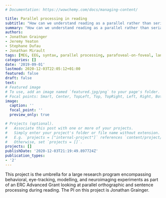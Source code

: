 ```yaml
---
# Documentation: https://wowchemy.com/docs/managing-content/

title: Parallel processing in reading
subtitle: "How can we understand reading as a parallel rather than serial process?"
summary: "How can we understand reading as a parallel rather than serial process?"
authors:
- Jonathan Grainger
- Jeremy Yeaton
- Stephane Dufau
- Jonathan Mirault
tags: [MEG, EEG, syntax, parallel processing, parafoveal-on-foveal, language]
categories: []
date: '2019-09-01'
lastmod: 2020-12-03T22:05:12+01:00
featured: false
draft: false
text:
# Featured image
# To use, add an image named `featured.jpg/png` to your page's folder.
# Focal points: Smart, Center, TopLeft, Top, TopRight, Left, Right, BottomLeft, Bottom, BottomRight.
image:
  caption: ''
  focal_point: ''
  preview_only: true

# Projects (optional).
#   Associate this post with one or more of your projects.
#   Simply enter your project's folder or file name without extension.
#   E.g. `projects = ["internal-project"]` references `content/project/deep-learning/index.md`.
#   Otherwise, set `projects = []`.
projects: []
publishDate: '2020-12-03T21:19:49.897724Z'
publication_types:
- '2'
---
```

This project is the umbrella for a large research program encompassing behavioral, eye-tracking, modelling, and neuroimaging experiments as part of an ERC Advanced Grant looking at parallel orthographic and sentence processing during reading. The PI on this project is Jonathan Grainger.
